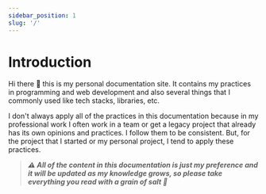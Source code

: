 ```yaml
---
sidebar_position: 1
slug: '/'
---
```


# Introduction

Hi there 👋 this is my personal documentation site. It contains my practices in programming and web development and also several things that I commonly used like tech stacks, libraries, etc.

I don't always apply all of the practices in this documentation because in my professional work I often work in a team or get a legacy project that already has its own opinions and practices. I follow them to be consistent. But, for the project that I started or my personal project, I tend to apply these practices.

> ***⚠️ All of the content in this documentation is just my preference and it will be updated as my knowledge grows, so please take everything you read with a grain of salt 🤞***